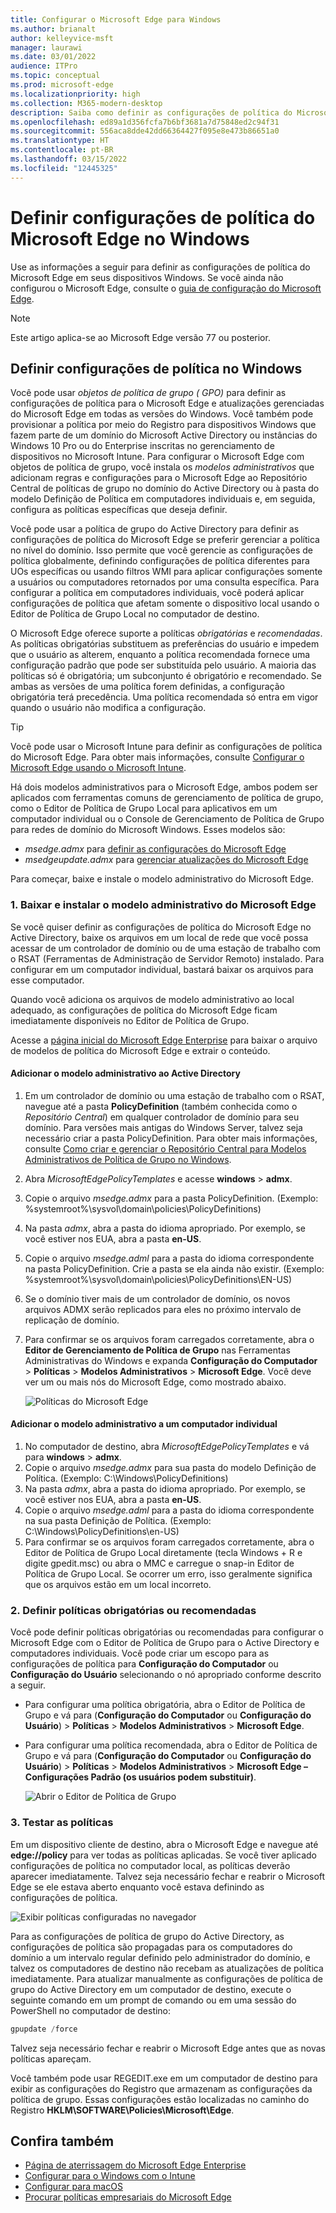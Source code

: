 ```yaml
---
title: Configurar o Microsoft Edge para Windows
ms.author: brianalt
author: kelleyvice-msft
manager: laurawi
ms.date: 03/01/2022
audience: ITPro
ms.topic: conceptual
ms.prod: microsoft-edge
ms.localizationpriority: high
ms.collection: M365-modern-desktop
description: Saiba como definir as configurações de política do Microsoft Edge em dispositivos Windows
ms.openlocfilehash: ed89a1d356fcfa7b6bf3681a7d75848ed2c94f31
ms.sourcegitcommit: 556aca8dde42dd66364427f095e8e473b86651a0
ms.translationtype: HT
ms.contentlocale: pt-BR
ms.lasthandoff: 03/15/2022
ms.locfileid: "12445325"
---
```

# <a name="configure-microsoft-edge-policy-settings-on-windows"></a>Definir configurações de política do Microsoft Edge no Windows

Use as informações a seguir para definir as configurações de política do Microsoft Edge em seus dispositivos Windows. Se você ainda não configurou o Microsoft Edge, consulte o [guia de configuração do Microsoft Edge](https://go.microsoft.com/fwlink/?linkid=2187484).

> [!NOTE]
> Este artigo aplica-se ao Microsoft Edge versão 77 ou posterior.

## <a name="configure-policy-settings-on-windows"></a>Definir configurações de política no Windows

Você pode usar _objetos de política de grupo ( GPO)_ para definir as configurações de política para o Microsoft Edge e atualizações gerenciadas do Microsoft Edge em todas as versões do Windows. Você também pode provisionar a política por meio do Registro para dispositivos Windows que fazem parte de um domínio do Microsoft Active Directory ou instâncias do Windows 10 Pro ou do Enterprise inscritas no gerenciamento de dispositivos no Microsoft Intune. Para configurar o Microsoft Edge com objetos de política de grupo, você instala os _modelos administrativos_ que adicionam regras e configurações para o Microsoft Edge ao Repositório Central de políticas de grupo no domínio do Active Directory ou à pasta do modelo Definição de Política em computadores individuais e, em seguida, configura as políticas específicas que deseja definir.

Você pode usar a política de grupo do Active Directory para definir as configurações de política do Microsoft Edge se preferir gerenciar a política no nível do domínio. Isso permite que você gerencie as configurações de política globalmente, definindo configurações de política diferentes para UOs específicas ou usando filtros WMI para aplicar configurações somente a usuários ou computadores retornados por uma consulta específica. Para configurar a política em computadores individuais, você poderá aplicar configurações de política que afetam somente o dispositivo local usando o Editor de Política de Grupo Local no computador de destino.

O Microsoft Edge oferece suporte a políticas _obrigatórias_ e _recomendadas_. As políticas obrigatórias substituem as preferências do usuário e impedem que o usuário as alterem, enquanto a política recomendada fornece uma configuração padrão que pode ser substituída pelo usuário. A maioria das políticas só é obrigatória; um subconjunto é obrigatório e recomendado. Se ambas as versões de uma política forem definidas, a configuração obrigatória terá precedência. Uma política recomendada só entra em vigor quando o usuário não modifica a configuração.

>[!TIP]
> Você pode usar o Microsoft Intune para definir as configurações de política do Microsoft Edge. Para obter mais informações, consulte [Configurar o Microsoft Edge usando o Microsoft Intune](configure-edge-with-intune.md).

Há dois modelos administrativos para o Microsoft Edge, ambos podem ser aplicados com ferramentas comuns de gerenciamento de política de grupo, como o Editor de Política de Grupo Local para aplicativos em um computador individual ou o Console de Gerenciamento de Política de Grupo para redes de domínio do Microsoft Windows. Esses modelos são:

- *msedge.admx* para [definir as configurações do Microsoft Edge](./microsoft-edge-policies.md)
- *msedgeupdate.admx* para [gerenciar atualizações do Microsoft Edge](./microsoft-edge-update-policies.md)

Para começar, baixe e instale o modelo administrativo do Microsoft Edge.

### <a name="1-download-and-install-the-microsoft-edge-administrative-template"></a>1. Baixar e instalar o modelo administrativo do Microsoft Edge

Se você quiser definir as configurações de política do Microsoft Edge no Active Directory, baixe os arquivos em um local de rede que você possa acessar de um controlador de domínio ou de uma estação de trabalho com o RSAT (Ferramentas de Administração de Servidor Remoto) instalado. Para configurar em um computador individual, bastará baixar os arquivos para esse computador.

Quando você adiciona os arquivos de modelo administrativo ao local adequado, as configurações de política do Microsoft Edge ficam imediatamente disponíveis no Editor de Política de Grupo.

Acesse a [página inicial do Microsoft Edge Enterprise](https://aka.ms/EdgeEnterprise) para baixar o arquivo de modelos de política do Microsoft Edge e extrair o conteúdo.

#### <a name="add-the-administrative-template-to-active-directory"></a>Adicionar o modelo administrativo ao Active Directory

1. Em um controlador de domínio ou uma estação de trabalho com o RSAT, navegue até a pasta **PolicyDefinition** (também conhecida como o _Repositório Central_) em qualquer controlador de domínio para seu domínio. Para versões mais antigas do Windows Server, talvez seja necessário criar a pasta PolicyDefinition. Para obter mais informações, consulte [Como criar e gerenciar o Repositório Central para Modelos Administrativos de Política de Grupo no Windows](https://support.microsoft.com/help/3087759/how-to-create-and-manage-the-central-store-for-group-policy-administra).
2. Abra *MicrosoftEdgePolicyTemplates* e acesse **windows** > **admx**.
3. Copie o arquivo *msedge.admx* para a pasta PolicyDefinition. (Exemplo: %systemroot%\sysvol\domain\policies\PolicyDefinitions)
4. Na pasta *admx*, abra a pasta do idioma apropriado. Por exemplo, se você estiver nos EUA, abra a pasta **en-US**.
5. Copie o arquivo *msedge.adml* para a pasta do idioma correspondente na pasta PolicyDefinition. Crie a pasta se ela ainda não existir. (Exemplo: %systemroot%\sysvol\domain\policies\PolicyDefinitions\EN-US)
6. Se o domínio tiver mais de um controlador de domínio, os novos arquivos ADMX serão replicados para eles no próximo intervalo de replicação de domínio.
7. Para confirmar se os arquivos foram carregados corretamente, abra o **Editor de Gerenciamento de Política de Grupo** nas Ferramentas Administrativas do Windows e expanda **Configuração do Computador** > **Políticas** > **Modelos Administrativos** > **Microsoft Edge**. Você deve ver um ou mais nós do Microsoft Edge, como mostrado abaixo.

    ![Políticas do Microsoft Edge](./media/configure-microsoft-edge/edge-gpo-policies.png)

#### <a name="add-the-administrative-template-to-an-individual-computer"></a>Adicionar o modelo administrativo a um computador individual

1. No computador de destino, abra *MicrosoftEdgePolicyTemplates* e vá para **windows** > **admx**.
2. Copie o arquivo *msedge.admx* para sua pasta do modelo Definição de Política. (Exemplo: C:\Windows\PolicyDefinitions)
3. Na pasta *admx*, abra a pasta do idioma apropriado. Por exemplo, se você estiver nos EUA, abra a pasta **en-US**.
4. Copie o arquivo *msedge.adml* para a pasta do idioma correspondente na sua pasta Definição de Política. (Exemplo: C:\Windows\PolicyDefinitions\en-US)
5. Para confirmar se os arquivos foram carregados corretamente, abra o Editor de Política de Grupo Local diretamente (tecla Windows + R e digite gpedit.msc) ou abra o MMC e carregue o snap-in Editor de Política de Grupo Local. Se ocorrer um erro, isso geralmente significa que os arquivos estão em um local incorreto.

### <a name="2-set-mandatory-or-recommended-policies"></a>2. Definir políticas obrigatórias ou recomendadas

Você pode definir políticas obrigatórias ou recomendadas para configurar o Microsoft Edge com o Editor de Política de Grupo para o Active Directory e computadores individuais. Você pode criar um escopo para as configurações de política para **Configuração do Computador** ou **Configuração do Usuário** selecionando o nó apropriado conforme descrito a seguir.

- Para configurar uma política obrigatória, abra o Editor de Política de Grupo e vá para (**Configuração do Computador** ou **Configuração do Usuário**) > **Políticas** > **Modelos Administrativos** > **Microsoft Edge**.
- Para configurar uma política recomendada, abra o Editor de Política de Grupo e vá para (**Configuração do Computador** ou **Configuração do Usuário**) > **Políticas** > **Modelos Administrativos** > **Microsoft Edge – Configurações Padrão (os usuários podem substituir)**.

  ![Abrir o Editor de Política de Grupo](./media/configure-microsoft-edge/edge-ad-policy.png)

### <a name="3-test-your-policies"></a>3. Testar as políticas

Em um dispositivo cliente de destino, abra o Microsoft Edge e navegue até **edge://policy** para ver todas as políticas aplicadas. Se você tiver aplicado configurações de política no computador local, as políticas deverão aparecer imediatamente. Talvez seja necessário fechar e reabrir o Microsoft Edge se ele estava aberto enquanto você estava definindo as configurações de política.

![Exibir políticas configuradas no navegador](./media/configure-microsoft-edge/edge-gpEdit.png)

Para as configurações de política de grupo do Active Directory, as configurações de política são propagadas para os computadores do domínio a um intervalo regular definido pelo administrador do domínio, e talvez os computadores de destino não recebam as atualizações de política imediatamente. Para atualizar manualmente as configurações de política de grupo do Active Directory em um computador de destino, execute o seguinte comando em um prompt de comando ou em uma sessão do PowerShell no computador de destino:

``` powershell
gpupdate /force
```

Talvez seja necessário fechar e reabrir o Microsoft Edge antes que as novas políticas apareçam.

Você também pode usar REGEDIT.exe em um computador de destino para exibir as configurações do Registro que armazenam as configurações da política de grupo. Essas configurações estão localizadas no caminho do Registro **HKLM\SOFTWARE\Policies\Microsoft\Edge**.

## <a name="see-also"></a>Confira também

- [Página de aterrissagem do Microsoft Edge Enterprise](https://aka.ms/EdgeEnterprise)
- [Configurar para o Windows com o Intune](configure-edge-with-intune.md)
- [Configurar para macOS](configure-microsoft-edge-on-mac.md)
- [Procurar políticas empresariais do Microsoft Edge](microsoft-edge-policies.md)


